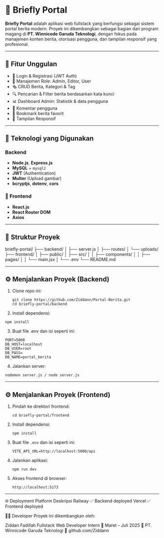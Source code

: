 # 📰 Briefly Portal

**Briefly Portal** adalah aplikasi web fullstack yang berfungsi sebagai sistem portal berita modern. Proyek ini dikembangkan sebagai bagian dari program magang di **PT. Winnicode Garuda Teknologi**, dengan fokus pada manajemen konten berita, otorisasi pengguna, dan tampilan responsif yang profesional.

---

## 🚀 Fitur Unggulan

- 🔐 Login & Registrasi (JWT Auth)
- 👥 Manajemen Role: Admin, Editor, User
- 🗞️ CRUD Berita, Kategori & Tag
- 🔍 Pencarian & Filter berita berdasarkan kata kunci
- 📊 Dashboard Admin: Statistik & data pengguna
- 💬 Komentar pengguna
- 📌 Bookmark berita favorit
- 📱 Tampilan Responsif

---

## 🧰 Teknologi yang Digunakan

### Backend
- **Node.js**, **Express.js**
- **MySQL** + `mysql2`
- **JWT** (Authentication)
- **Multer** (Upload gambar)
- **bcryptjs**, **dotenv**, **cors**

### 🎨 Frontend
- **React.js**
- **React Router DOM**
- **Axios**

---

## 📁 Struktur Proyek 

briefly-portal/
├── backend/
│ ├── server.js
│ ├── routes/
│ └── uploads/
├── frontend/
│ ├── public/
│ ├── src/
│ │ ├── components/
│ │ ├── pages/
│ │ └── main.jsx
│ └── .env
└── README.md

---

## ⚙️ Menjalankan Proyek (Backend)

1. Clone repo ini:
   ```
   git clone https://github.com/Ziddann/Portal-Berita.git
   cd briefly-portal/backend
   ```
   
2. Install dependensi:
```
npm install
```

3. Buat file .env dan isi seperti ini:

```
PORT=5000
DB_HOST=localhost
DB_USER=root
DB_PASS=
DB_NAME=portal_berita
```

4. Jalankan server:
```
nodemon server.js / node server.js
```

---

## ⚙️ Menjalankan Proyek (Frontend)

1. Pindah ke direktori frontend:

   ```
   cd briefly-portal/frontend
   ```

2. Install dependensi:

   ```
   npm install
   ```

3. Buat file `.env` dan isi seperti ini:

   ```env
   VITE_API_URL=http://localhost:5000/api
   ```

4. Jalankan aplikasi:

   ```
   npm run dev
   ```

5. Akses frontend di browser:

   ```
   http://localhost:5173
   ```

---


🌐 Deployment
Platform	Deskripsi
Railway	✅ Backend deployed
Vercel	✅ Frontend deployed

👨‍💻 Developer
Proyek ini dikembangkan oleh:

Ziddan Fadillah
Fullstack Web Developer Intern
📅 Maret – Juli 2025
🏢 PT. Winnicode Garuda Teknologi
🔗 github.com/Ziddann

